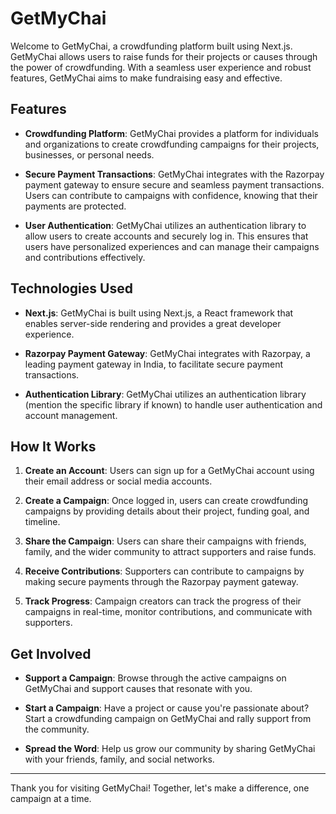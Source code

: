 # GetMyChai

Welcome to GetMyChai, a crowdfunding platform built using Next.js. GetMyChai allows users to raise funds for their projects or causes through the power of crowdfunding. With a seamless user experience and robust features, GetMyChai aims to make fundraising easy and effective.

## Features

- **Crowdfunding Platform**: GetMyChai provides a platform for individuals and organizations to create crowdfunding campaigns for their projects, businesses, or personal needs.

- **Secure Payment Transactions**: GetMyChai integrates with the Razorpay payment gateway to ensure secure and seamless payment transactions. Users can contribute to campaigns with confidence, knowing that their payments are protected.

- **User Authentication**: GetMyChai utilizes an authentication library to allow users to create accounts and securely log in. This ensures that users have personalized experiences and can manage their campaigns and contributions effectively.

## Technologies Used

- **Next.js**: GetMyChai is built using Next.js, a React framework that enables server-side rendering and provides a great developer experience.

- **Razorpay Payment Gateway**: GetMyChai integrates with Razorpay, a leading payment gateway in India, to facilitate secure payment transactions.

- **Authentication Library**: GetMyChai utilizes an authentication library (mention the specific library if known) to handle user authentication and account management.

## How It Works

1. **Create an Account**: Users can sign up for a GetMyChai account using their email address or social media accounts.

2. **Create a Campaign**: Once logged in, users can create crowdfunding campaigns by providing details about their project, funding goal, and timeline.

3. **Share the Campaign**: Users can share their campaigns with friends, family, and the wider community to attract supporters and raise funds.

4. **Receive Contributions**: Supporters can contribute to campaigns by making secure payments through the Razorpay payment gateway.

5. **Track Progress**: Campaign creators can track the progress of their campaigns in real-time, monitor contributions, and communicate with supporters.


## Get Involved

- **Support a Campaign**: Browse through the active campaigns on GetMyChai and support causes that resonate with you.

- **Start a Campaign**: Have a project or cause you're passionate about? Start a crowdfunding campaign on GetMyChai and rally support from the community.

- **Spread the Word**: Help us grow our community by sharing GetMyChai with your friends, family, and social networks.

---

Thank you for visiting GetMyChai! Together, let's make a difference, one campaign at a time.
